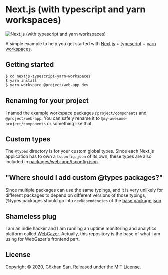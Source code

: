 # Next.js (with typescript and yarn workspaces)

![Next.js (with typescript and yarn workspaces)](https://user-images.githubusercontent.com/698079/87887329-bb6bd700-ca2c-11ea-9164-8d69d272007e.png)

A simple example to help you get started with [Next.js](https://nextjs.org/) + [typescript](https://www.typescriptlang.org/) + [yarn workspaces](https://classic.yarnpkg.com/en/docs/workspaces/).

## Getting started

```shell
$ cd nextjs-typescript-yarn-workspaces
$ yarn install
$ yarn workspace @project/web-app dev
```

## Renaming for your project

I named the example workspace packages `@project/components` and `@project/web-app`. You can safely rename it to `@my-awesome-project/components` or something like that.

## Custom types

The `@types` directory is for your custom global types. Since each Next.js application has to own a `tsconfig.json` of its own, these types are also included in [packages/web-app/tsconfig.json](packages/web-app/tsconfig.json).

## "Where should I add custom @types packages?"

Since multiple packages can use the same typings, and it is very unlikely for different packages to depend on different versions of those typings, @types packages should go into `devDependencies` of the [base package.json](package.json).

## Shameless plug

I am an indie hacker and I am running an uptime monitoring  and analytics platform called [WebGazer](https://www.webgazer.io). Actually, this repository is the base of what I am using for WebGazer's frontend part.

## License

Copyright © 2020, Gökhan Sarı. Released under the [MIT License](./LICENSE).

